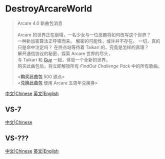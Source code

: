# DestroyArcareWorld

 > Arcare 4.0 新曲包消息<br><br>
 > Arcare 的世界正在崩塌，一名少女与一位恶霸将如何改写这个世界？<br>
 > 一种新加密算法正呼啸而来。 解密的可能性，或许并不存在。 一切，真的只是命中注定吗？ 在终点站等待着 Taikari 的，究竟是怎样的真理？</br>
 > 解开通信协议的秘密，探索 Arcare 世界的尽头，<br>
 > 与 Taikari 和 [Guy](https://github.com/Guy-kun) 一起，体验一个全新的世界，<br>
 > 购买此曲包后，将立即解锁所有 *FindOut Challenge Pack* 中的所有歌曲。<br>
 >
 > <**购买此曲包** 500 源点><br>
 > <**兑换此曲包** 使用 Arcare 五周年兑换券>

[中文|Chinese](README.md) [英文|English](README_en.md )

## VS-7

[中文|Chinese](VS-7/README.md)

## VS-???

[中文|Chinese](VS-XXX/README.md) [英文|English](VS-XXX/README.en.md)
